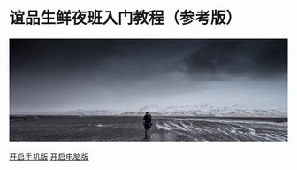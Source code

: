 # 谊品生鲜夜班入门教程（参考版）
![](./resources/pic/logo/coverpage.jpg)

[开启手机版](https://hanwall.github.io/WORKFLOWS4COMPANY/phone_index.html)  [开启电脑版](./index.md)



